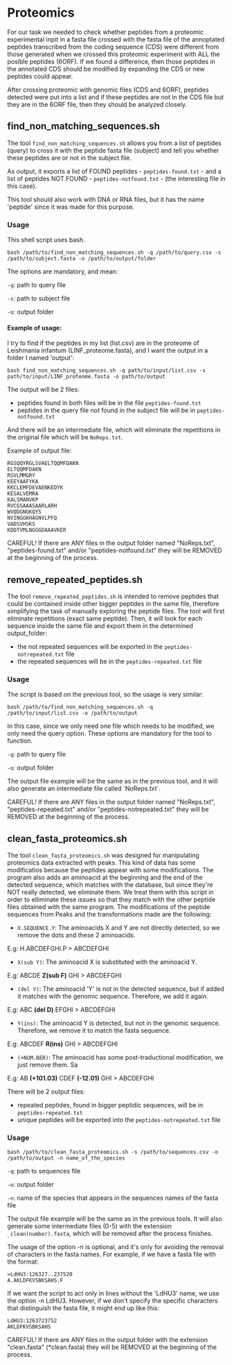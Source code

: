 # Proteomics

For our task we needed to check whether peptides from a proteomic experimental inpit in a fasta file crossed with the fasta file of the annoptated peptides transcribed from the coding sequence (CDS) were different from those generated when we crossed this proteomic experiment with ALL the posible peptides (6ORF). If we found a difference, then those peptides in the annotated CDS should be modified by expanding the CDS or new peptides could appear.

After crossing proteomic with genomic files (CDS and 6ORF), peptides detected were put into a list and if these peptides are not in the CDS file but they are in the 6ORF file, then they should be analyzed closely.

## find_non_matching_sequences.sh

The tool `find_non_matching_sequences.sh` allows you from a list of peptides (query) to cross it with the peptide fasta file (subject) and tell you whether these peptides are or not in the subject file.

As output, it exports a list of FOUND peptides - `peptides-found.txt` - and a list of peptides NOT FOUND - `peptides-notfound.txt` - (the interesting file in this case).

This tool should also work with DNA or RNA files, but it has the name 'peptide' since it was made for this purpose.


### Usage

This shell script uses bash.

`bash /path/to/find_non_matching_sequences.sh -q /path/to/query.csv -s /path/to/subject.fasta -o /path/to/output/folder`

The options are mandatory, and mean:

`-q`: path to query file

`-s`: path to subject file

`-o`: output folder

#### Example of usage:

I try to find if the peptides in my list (list.csv) are in the proteome of Leishmania infantum (LINF_proteome.fasta), and I want the output in a folder I named 'output':

`bash find_non_matching_sequences.sh -q path/to/input/list.csv -s path/to/input/LINF_proteome.fasta -o path/to/output`

The output will be 2 files:

- peptides found in both files will be in the file `peptides-found.txt`
- peptides in the query file not found in the subject file will be in `peptides-notfound.txt`

And there will be an intermediate file, which will eliminate the repetitions in the original file which will be `NoReps.txt`.

Example of output file:

```
RGSQQYRGLSVAELTQQMFDAKN
ELTQQMFDAKN
RSVLMMGRY
KEEYAAFYKA
KKCLEMFDEVAENKEDYK
KESALVEMRA
KALSMANVKP
RVCGSAAASAARLARH
WVQDGNGKQYS
NVINGGKHAGNVLPFQ
VADSVHSKS
KDDTVMLNGGGDAAAVKER
```

CAREFUL! If there are ANY files in the output folder named "NoReps.txt", "peptides-found.txt" and/or "peptides-notfound.txt" they will be REMOVED at the beginning of the process.

## remove_repeated_peptides.sh

The tool `remove_repeated_peptides.sh` is intended to remove peptides that could be contained inside other bigger peptides in the same file, therefore simplifying the task of manually exploring the peptide files. The tool will first eliminate repetitions (exact same peptide). Then, it will look for each sequence inside the same file and export them in the determined output_folder: 

- the not repeated sequences will be exported in the `peptides-notrepeated.txt` file
- the repeated sequences will be in the `peptides-repeated.txt` file

### Usage

The script is based on the previous tool, so the usage is very similar:

`bash /path/to/find_non_matching_sequences.sh -q /path/to/input/list.csv -o /path/to/output`

In this case, since we only need one file which needs to be modified, we only need the query option. These options are mandatory for the tool to function.

`-q`: path to query file

`-o`: output folder

The output file example will be the same as in the previous tool, and it will also generate an intermediate file called ´NoReps.txt´. 

CAREFUL! If there are ANY files in the output folder named "NoReps.txt", "peptides-repeated.txt" and/or "peptides-notrepeated.txt" they will be REMOVED at the beginning of the process.

## clean_fasta_proteomics.sh

The tool `clean_fasta_proteomics.sh` was designed for manipulating proteomics data extracted with peaks. This kind of data has some modificatios because the peptides appear with some modifications. The program also adds an aminoacid at the beginning and the end of the detected sequence, which matches with the database, but since they're NOT really detected, we eliminate them. We treat them with this script in order to elliminate these issues so that they match with the other peptide files obtained with the same program. The modifications of the peptide sequences from Peaks and the transformations made are the following:

- `X.SEQUENCE.Y`: The aminoacids X and Y are not directly detected, so we remove the dots and these 2 aminoacids.

E.g: H.ABCDEFGHI.P > ABCDEFGHI

- `X(sub Y)`: The aminoacid X is substituted with the aminoacid Y. 

E.g: ABCDE **Z(sub F)** GHI > ABCDEFGHI

- `(del Y)`: The aminoacid 'Y' is not in the detected sequence, but if added it matches with the genomic sequence. Therefore, we add it again.

E.g: ABC **(del D)** EFGHI > ABCDEFGHI

- `Y(ins)`: The aminoacid Y is detected, but not in the genomic sequence. Therefore, we remove it to match the fasta sequence.

E.g: ABCDEF **R(ins)** GHI > ABCDEFGHI

- `(+NUM.BER)`: The aminoacid has some post-traductional modification, we just remove them. Sa

E.g: AB **(+101.03)** CDEF **(-12.01)** GHI > ABCDEFGHI

There will be 2 output files:

- repeated peptides, found in bigger peptidic sequences, will be in `peptides-repeated.txt`
- unique peptides will be exported into the `peptides-notrepeated.txt` file

### Usage

`bash /path/to/clean_fasta_proteomics.sh -s /path/to/sequences.csv -o /path/to/output -n name_of_the_species`

`-q`: path to sequences file

`-o`: output folder

`-n`: name of the species that appears in the sequences names of the fasta file

The output file example will be the same as in the previous tools. It will also generate some intermediate files (0-5) with the extension `_clean(number).fasta`, which will be removed after the process finishes.

The usage of the option -n is optional, and it's only for avoiding the removal of characters in the fasta names. For example, if we have a fasta file with the format:

```
>LdHU3:126327..237520
A.AKLDFKVSBKSAHS.F
```

If we want the script to act only in lines without the 'LdHU3' name, we use the option -n LdHU3. However, if we don't specify the specific characters that distinguish the fasta file, it might end up like this:

```
LdHU3:1263723752
AKLDFKVSBKSAHS
```

CAREFUL! If there are ANY files in the output folder with the extension "clean.fasta" (*clean.fasta) they will be REMOVED at the beginning of the process. 
